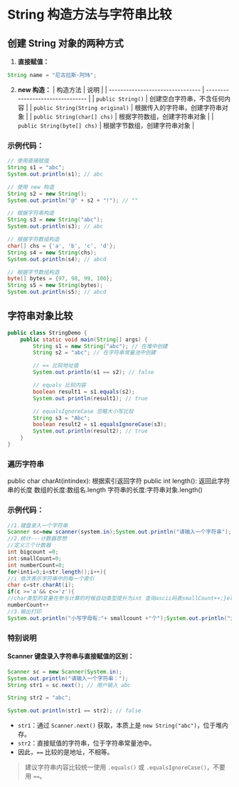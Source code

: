 
# String 构造方法与字符串比较

## 创建 String 对象的两种方式

1. **直接赋值：**
```java
String name = "尼古拉斯·阿玮";
```

2. **new 构造：**
| 构造方法                         | 说明                             |
| -------------------------------- | -------------------------------- |
| `public String()`                | 创建空白字符串，不含任何内容     |
| `public String(String original)` | 根据传入的字符串，创建字符串对象 |
| `public String(char[] chs)`      | 根据字符数组，创建字符串对象     |
| `public String(byte[] chs)`      | 根据字节数组，创建字符串对象     |

### 示例代码：

```java
// 使用直接赋值
String s1 = "abc";
System.out.println(s1); // abc

// 使用 new 构造
String s2 = new String();
System.out.println("@" + s2 + "!"); // ""

// 根据字符串构造
String s3 = new String("abc");
System.out.println(s3); // abc

// 根据字符数组构造
char[] chs = {'a', 'b', 'c', 'd'};
String s4 = new String(chs);
System.out.println(s4); // abcd

// 根据字节数组构造
byte[] bytes = {97, 98, 99, 100};
String s5 = new String(bytes);
System.out.println(s5); // abcd
```

## 字符串对象比较

```java
public class StringDemo {
    public static void main(String[] args) {
        String s1 = new String("abc"); // 在堆中创建
        String s2 = "abc"; // 在字符串常量池中创建

        // == 比较地址值
        System.out.println(s1 == s2); // false

        // equals 比较内容
        boolean result1 = s1.equals(s2);
        System.out.println(result1); // true

        // equalsIgnoreCase 忽略大小写比较
        String s3 = "Abc";
        boolean result2 = s1.equalsIgnoreCase(s3);
        System.out.println(result2); // true
    }
}
```
### 遍历字符串
public char charAt(intindex): 根据索引返回字符
public int length(): 返回此字符串的长度
数组的长度:数组名.length
字符串的长度:字符串对象.length()


### 示例代码：
```java
//1.键盘录入一个字符串
Scanner sc=new scanner(system.in);System.out.println("请输入一个字符串");String str = sc.next();
//2.统计---计数器思想
//定义三个计数器
int bigcount =0;
int:smallCount=0;
int numberCount=0;
for(inti=0;i<str.length();i++){
//i 依次表示字符串中的每一个索引
char c=str.charAt(i);
if(c >='a'&& c<='z'){
//char类型的变量在参与计算的时候自动类型提升为int 查询ascii码表smallCount++;}else if(c >='A’&&c<='Z'){bigCount++;}else if(c >='0’&& c<= '9'){
numberCount++
//3.输出打印
System.out.println("小写字母有:"+ smallcount +"个");System.out.println("大写字母有:"+ bigcount +“个");System.out.println("数字字母有:"+numbercount +"个");
```

### 特别说明
#### Scanner 键盘录入字符串与直接赋值的区别：
```java
Scanner sc = new Scanner(System.in);
System.out.println("请输入一个字符串：");
String str1 = sc.next(); // 用户输入 abc

String str2 = "abc";

System.out.println(str1 == str2); // false
```

- `str1`：通过 `Scanner.next()` 获取，本质上是 `new String("abc")`，位于堆内存。
- `str2`：直接赋值的字符串，位于字符串常量池中。
- 因此，`==` 比较的是地址，不相等。

> 建议字符串内容比较统一使用 `.equals()` 或 `.equalsIgnoreCase()`，不要用 `==`。
